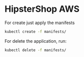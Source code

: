 # HipsterShop AWS

For create just apply the manifests

```bash
kubectl create -f manifests/
```

For delete the application, run:

```bash
kubectl delete -f manifests/
```
